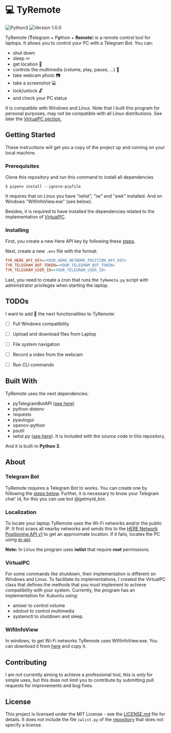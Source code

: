 # :computer: TyRemote
![Python3](https://img.shields.io/badge/language-Python3-blue) ![Version 1.0.0](https://img.shields.io/badge/version-1.0.0-green)

TyRemote (**T**elegram + P**y**thon + **Remote**) is a remote control tool for laptops.
It allows you to control your PC with a Telegram Bot. You can:
* shut down
* sleep :zzz:
* get location :pushpin:
* controls the multimedia (volume, play, pause, ...) :musical_note:
* take webcam photo :camera:
* take a screenshot :computer:
* lock/unlock :unlock:
* and check your PC status

It is compatible with Windows and Linux. Note that I built this program for personal purposes, may not be compatible with all Linux distributions. See later the [VirtualPC section.](#virtualpc)

## Getting Started

These instructions will get you a copy of the project up and running on your local machine.

### Prerequisites

Clone this repository and run this command to install all dependencies

```
$ pipenv install --ignore-pipfile
```

It requires that on Linux you have "iwlist", "iw" and "awk" installed. And on Windows "WifiInfoView.exe" (see below). 

Besides, it is required to have installed the dependencies related to the implementation of [VirtualPC](#virtualpc).

### Installing
First, you create a new Here API key by following these [steps](https://developer.here.com/documentation/identity-access-management/dev_guide/topics/plat-using-apikeys.html).

Next, create a new `.env` file with the format:
```ini
TYR_HERE_API_KEY=<YOUR_HERE_NETWORK_POSITION_API_KEY>
TYR_TELEGRAM_BOT_TOKEN=<YOUR_TELEGRAM_BOT_TOKEN>
TYR_TELEGRAM_USER_ID=<YOUR_TELEGRAM_USER_ID>
```
Last, you need to create a cron that runs the `TyRemote.py` script with administrator privileges when starting the laptop.


## TODOs
I want to add :thinking: the next functionalities to TyRemote:
- [ ] Full Windows compatibility
- [ ] Upload and download files from Laptop
- [ ] File system navigation
- [ ] Record a video from the webcam
- [ ] Run CLI commands


## Built With
TyRemote uses the next dependencies:
* pyTelegramBotAPI ([see here](https://github.com/eternnoir/pyTelegramBotAPI))
* python-dotenv
* requests
* pyautogui
* opencv-python
* psutil
* iwlist.py ([see here](https://github.com/iancoleman/python-iwlist)). It is included with the source code in this repository.

And it is built-in **Python 3**.


## About
### Telegram Bot
TyRemote requires a Telegram Bot to works. You can create one by following the [steps below](https://core.telegram.org/bots#6-botfather). Further, it is necessary to know your
Telegram chat' id, for this you can use bot @getmyid_bot.

### Localization
To locate your laptop TyRemote uses the Wi-Fi networks and/or the public IP. It first scans all nearby networks and sends this to the [HERE Network Positioning API v1](https://developer.here.com/documentation/positioning/dev_guide/topics/request-first-locate.html) to get an approximate location. If it fails, locates the PC using [ip-api](https://ip-api.com/). 

**Note:** In Linux the program uses **iwlist** that require **root** permissions.

### VirtualPC
For some commands like shutdown, their implementation is different on Windows and Linux. To facilitate its implementations, I created the VirtualPC class that defines the methods that you must implement to achieve compatibility with your system.
Currently, the program has an implementation for Xubuntu using:
* amixer to control volume
* xdotool to control multimedia
* systemctl to shutdown and sleep.


### WifiInfoView
In windows, to get Wi-Fi networks TyRemote uses WifiInfoView.exe. You can download it from [here](https://www.nirsoft.net/utils/wifi_information_view.html) and copy it.

## Contributing

I am not currently aiming to achieve a professional tool, this is only for simple uses, but this does not limit you to contribute by submitting pull requests for improvements and bug fixes.
## License

This project is licensed under the MIT License - see the [LICENSE.md](LICENSE.md) file for details.
It does not include the file `iwlist.py` of the [repository](https://github.com/iancoleman/python-iwlist) that does not specify a license.


